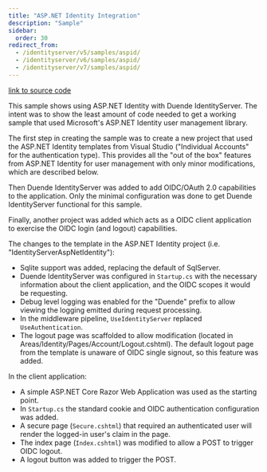 ```yaml
---
title: "ASP.NET Identity Integration"
description: "Sample"
sidebar:
  order: 30
redirect_from:
  - /identityserver/v5/samples/aspid/
  - /identityserver/v6/samples/aspid/
  - /identityserver/v7/samples/aspid/
---
```


[link to source code](https://github.com/DuendeSoftware/Samples/tree/main/IdentityServer/v7/AspNetIdentity)

This sample shows using ASP.NET Identity with Duende IdentityServer.
The intent was to show the least amount of code needed to get a working sample that used Microsoft's ASP.NET Identity
user management library.

The first step in creating the sample was to create a new project that used the ASP.NET Identity templates from Visual
Studio ("Individual Accounts" for the authentication type). This provides all the "out of the box" features from
ASP.NET Identity for user management with only minor modifications, which are described below.

Then Duende IdentityServer was added to add OIDC/OAuth 2.0 capabilities to the application. Only the minimal configuration
was done to get Duende IdentityServer functional for this sample.

Finally, another project was added which acts as a OIDC client application to exercise the OIDC login (and logout)
capabilities.

The changes to the template in the ASP.NET Identity project (i.e. "IdentityServerAspNetIdentity"):

* Sqlite support was added, replacing the default of SqlServer.
* Duende IdentityServer was configured in `Startup.cs` with the necessary information about the client application, and
  the OIDC scopes it would be requesting.
* Debug level logging was enabled for the "Duende" prefix to allow viewing the logging emitted during request
  processing.
* In the middleware pipeline, `UseIdentityServer` replaced `UseAuthentication`.
* The logout page was scaffolded to allow modification (located in Areas/Identity/Pages/Account/Logout.cshtml). The
  default logout page from the template is unaware of OIDC single signout, so this feature was added.

In the client application:

* A simple ASP.NET Core Razor Web Application was used as the starting point.
* In `Startup.cs` the standard cookie and OIDC authentication configuration was added.
* A secure page (`Secure.cshtml`) that required an authenticated user will render the logged-in user's claim in the
  page.
* The index page (`Index.cshtml`) was modified to allow a POST to trigger OIDC logout.
* A logout button was added to trigger the POST.